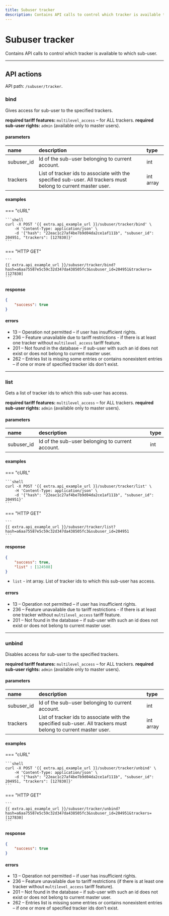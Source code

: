```yaml
---
title: Subuser tracker
description: Contains API calls to control which tracker is available to which sub-user.
---
```


# Subuser tracker

Contains API calls to control which tracker is available to which sub-user.

***

## API actions

API path: `/subuser/tracker`.

### bind

Gives access for sub-user to the specified trackers.

**required tariff features:** `multilevel_access` – for ALL trackers.
**required sub-user rights:** `admin` (available only to master users).

#### parameters

| name | description | type |
| :----- | :-----  | :----- |
| subuser_id | Id of the sub-user belonging to current account. | int |
| trackers | List of tracker ids to associate with the specified sub-user. All trackers must belong to current master user. | int array |

#### examples

=== "cURL"

    ```shell
    curl -X POST '{{ extra.api_example_url }}/subuser/tracker/bind' \
        -H 'Content-Type: application/json' \
        -d '{"hash": "22eac1c27af4be7b9d04da2ce1af111b", "subuser_id": 204951, "trackers": [127830]}'
    ```
    
=== "HTTP GET"

    ```
    {{ extra.api_example_url }}/subuser/tracker/bind?hash=a6aa75587e5c59c32d347da438505fc3&subuser_id=204951&trackers=[127830]
    ```

#### response

```json
{
    "success": true
}
```

#### errors

* 13 – Operation not permitted – if user has insufficient rights.
* 236 – Feature unavailable due to tariff restrictions - if there is at least one tracker without `multilevel_access` tariff feature.
* 201 – Not found in the database – if sub-user with such an id does not exist or does not belong to current master user.
* 262 – Entries list is missing some entries or contains nonexistent entries – if one or more of specified tracker ids don't exist.

***

### list

Gets a list of tracker ids to which this sub-user has access.

**required tariff features:** `multilevel_access` – for ALL trackers.
**required sub-user rights:** `admin` (available only to master users).

#### parameters

| name | description | type |
| :----- | :-----  | :----- |
| subuser_id | Id of the sub-user belonging to current account. | int |

#### examples

=== "cURL"

    ```shell
    curl -X POST '{{ extra.api_example_url }}/subuser/tracker/list' \
        -H 'Content-Type: application/json' \
        -d '{"hash": "22eac1c27af4be7b9d04da2ce1af111b", "subuser_id": 204951}'
    ```
    
=== "HTTP GET"

    ```
    {{ extra.api_example_url }}/subuser/tracker/list?hash=a6aa75587e5c59c32d347da438505fc3&subuser_id=204951
    ```

#### response

```json
{
    "success": true,
    "list" : [124588]
}
```

* `list` - int array. List of tracker ids to which this sub-user has access.

#### errors

* 13 – Operation not permitted – if user has insufficient rights.
* 236 – Feature unavailable due to tariff restrictions - if there is at least one tracker without `multilevel_access` tariff feature.
* 201 – Not found in the database – if sub-user with such an id does not exist or does not belong to current master user.

***

### unbind

Disables access for sub-user to the specified trackers.

**required tariff features:** `multilevel_access` – for ALL trackers.
**required sub-user rights:** `admin` (available only to master users).

#### parameters

| name | description | type |
| :----- | :-----  | :----- |
| subuser_id | Id of the sub-user belonging to current account. | int |
| trackers | List of tracker ids to associate with the specified sub-user. All trackers must belong to current master user. | int array |

#### examples

=== "cURL"

    ```shell
    curl -X POST '{{ extra.api_example_url }}/subuser/tracker/unbind' \
        -H 'Content-Type: application/json' \
        -d '{"hash": "22eac1c27af4be7b9d04da2ce1af111b", "subuser_id": 204951, "trackers": [127830]}'
    ```
    
=== "HTTP GET"

    ```
    {{ extra.api_example_url }}/subuser/tracker/unbind?hash=a6aa75587e5c59c32d347da438505fc3&subuser_id=204951&trackers=[127830]
    ```

#### response

```json
{
    "success": true
}
```

#### errors

* 13 – Operation not permitted – if user has insufficient rights.
* 236 – Feature unavailable due to tariff restrictions (if there is at least one tracker without `multilevel_access` tariff feature).
* 201 – Not found in the database – if sub-user with such an id does not exist or does not belong to current master user.
* 262 – Entries list is missing some entries or contains nonexistent entries – if one or more of specified tracker ids don't exist.
